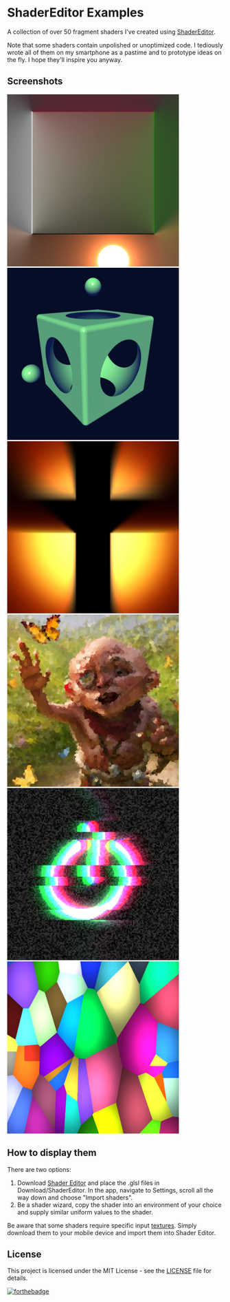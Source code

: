 # ShaderEditor Examples
A collection of over 50 fragment shaders I've created using [ShaderEditor](https://github.com/markusfisch/ShaderEditor).

Note that some shaders contain unpolished or unoptimized code. I tediously wrote all of them on my smartphone as a pastime and to prototype ideas on the fly. I hope they'll inspire you anyway.

## Screenshots
<img src="Screenshots/Realtime 2D Global Illumination.jpg" width="400"/> <img src="Screenshots/Simple Raytracer.jpg" width="400"/> <img src="Screenshots/Temporal Godrays.jpg" width="400"/> <img src="Screenshots/Image Voronoi Filter.jpg" width="400"/> <img src="Screenshots/Glitch.jpg" width="400"/> <img src="Screenshots/Jump Flood Voronoi.jpg" width="400"/>

## How to display them
There are two options:
1. Download [Shader Editor](https://play.google.com/store/apps/details?id=de.markusfisch.android.shadereditor&hl=en) and place the .glsl files in Download/ShaderEditor. In the app, navigate to Settings, scroll all the way down and choose "Import shaders".
2. Be a shader wizard, copy the shader into an environment of your choice and supply similar uniform values to the shader.

Be aware that some shaders require specific input [textures](Textures). Simply download them to your mobile device and import them into Shader Editor.

## License
This project is licensed under the MIT License - see the [LICENSE](LICENSE) file for details.

[![forthebadge](https://forthebadge.com/images/badges/designed-in-etch-a-sketch.svg)](https://forthebadge.com)
